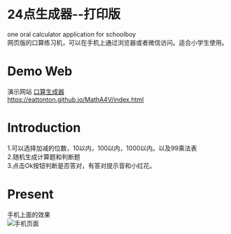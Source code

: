 # 24点生成器--打印版
one oral calculator application for schoolboy  
网页版的口算练习机，可以在手机上通过浏览器或者微信访问。适合小学生使用。

# Demo Web
演示网站 [口算生成器]("https://eattonton.github.io/MathA4V/index.html")   
https://eattonton.github.io/MathA4V/index.html

# Introduction
1.可以选择加减的位数，10以内，100以内，1000以内。以及99乘法表  
2.随机生成计算题和判断题  
3.点击Ok按钮判断是否答对，有答对提示音和小红花。  

# Present
手机上面的效果  
![手机页面](https://eattonton.github.io/MathA4V/oral.png)